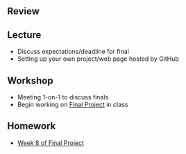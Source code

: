 ## Review

## Lecture

- Discuss expectations/deadline for final
- Setting up your own project/web page hosted by GitHub

## Workshop

- Meeting 1-on-1 to discuss finals
- Begin working on [Final Project](/homework/final) in class

## Homework

- [Week 8 of Final Project](/homework/final#week-8---begin-prototyping)
